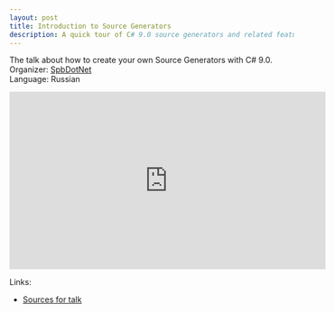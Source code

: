 ```yaml
---
layout: post
title: Introduction to Source Generators
description: A quick tour of C# 9.0 source generators and related features.
---
```



The talk about how to create your own Source Generators with C# 9.0. <br>
Organizer: [SpbDotNet](http://Spb.DotNet.Ru) <br>
Language: Russian

<iframe width="560" height="315" src="https://www.youtube.com/embed/Xeuewv-5nOA" frameborder="0" allow="accelerometer; autoplay; clipboard-write; encrypted-media; gyroscope; picture-in-picture" allowfullscreen></iframe>

Links:
- [Sources for talk](https://github.com/daredever/SourceGenerators)
